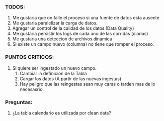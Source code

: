 ### TODOS:
1. Me gustaria que on falle el proceso si una fuente de datos esta ausente
1. Me gustaria paralelizar la carga de datos.
1. Agregar un control de la calidad de los datos (Data Quality)
1. Me gustaria persistir los logs de cada uno de las corridas (diarias)
1. Me gustaria una deteccion de archivos dinamica
1. Si existe un campo nuevo (columna) no tiene que romper el proceso.


### PUNTOS CRITICOS:
1. Si quiere ser ingestado un nuevo campo.
    1. Cambiar la definicion de la Tabla
    1. Cargar los datos (A partir de las nuevas ingestas)
    1. Hay peligro que las reingestas sean muy caras o tarden mas de lo necesasrio

### Preguntas:
1. ¿La tabla calendario es utilizada por clean data?
 